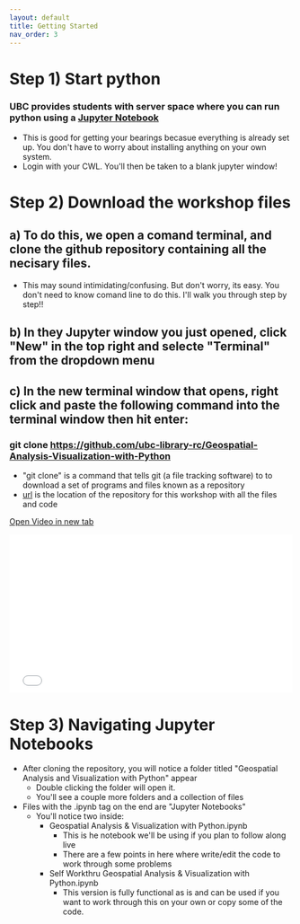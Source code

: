 ```yaml
---
layout: default
title: Getting Started
nav_order: 3
---
```


# Step 1) Start python

### UBC provides students with server space where you can run python using a [Jupyter Notebook](https://ubc.syzygy.ca/jupyter)
* This is good for getting your bearings becasue everything is already set up.  You don't have to worry about installing anything on your own system.
 * Login with your CWL.  You'll then be taken to a blank jupyter window!

# Step 2) Download the workshop files

## a) To do this, we open a comand terminal, and clone the github repository containing all the necisary files.
* This may sound intimidating/confusing.  But don't worry, its easy.  You don't need to know comand line to do this.  I'll walk you through step by step!!

## b) In they Jupyter window you just opened, click "New" in the top right and selecte "Terminal" from the dropdown menu

## c) In the new terminal window that opens, right click and paste the following command into the terminal window then hit enter:

### git clone https://github.com/ubc-library-rc/Geospatial-Analysis-Visualization-with-Python

* "git clone" is a command that tells git (a file tracking software) to to download a set of programs and files known as a repository
* [url](https://github.com/ubc-library-rc/Geospatial-Analysis-Visualization-with-Python) is the location of the repository for this workshop with all the files and code

<a href="git_Clone.mp4" target="_blank">Open Video in new tab</a>

<div style="overflow: hidden;
  padding-top: 56.25%;
  position: relative">
  <iframe src="git_Clone.mp4" title="Processes" scrolling="no" frameborder="0"
    style="border: 0;
   height: 100%;
   left: 0;
   position: absolute;
   top: 0;
   width: 100%;">
   <p>Your browser does not support iframes.</p>
 </iframe>
</div>

# Step 3) Navigating Jupyter Notebooks

* After cloning the repository, you will notice a folder titled "Geospatial Analysis and Visualization with Python" appear
  * Double clicking the folder will open it.
  * You'll see a couple more folders and a collection of files
* Files with the .ipynb tag on the end are "Jupyter Notebooks" 
  * You'll notice two inside:
      * Geospatial Analysis & Visualization with Python.ipynb
        * This is he notebook we'll be using if you plan to follow along live
        * There are a few points in here where write/edit the code to work through some problems
      * Self Workthru Geospatial Analysis & Visualization with Python.ipynb
        * This version is fully functional as is and can be used if you want to work through this on your own or copy some of the code.